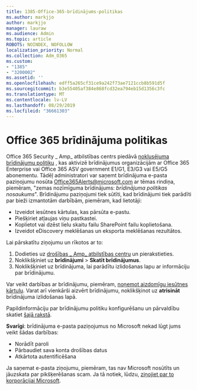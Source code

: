 ```yaml
---
title: 1385-Office-365-brīdinājums-politikas
ms.author: markjjo
author: markjjo
manager: lauraw
ms.audience: Admin
ms.topic: article
ROBOTS: NOINDEX, NOFOLLOW
localization_priority: Normal
ms.collection: Adm_O365
ms.custom:
- "1385"
- "3200002"
ms.assetid: ''
ms.openlocfilehash: edff5a265cf31ce9a242f73ae7121ccb8b591d5f
ms.sourcegitcommit: b3e55405af384e868fcd32ea794eb15d1356c3fc
ms.translationtype: MT
ms.contentlocale: lv-LV
ms.lasthandoff: 08/29/2019
ms.locfileid: "36661303"
---
```

# <a name="office-365-alert-policies"></a>Office 365 brīdinājuma politikas

Office 365 Security _ Amp_ atbilstības centrs piedāvā [noklusējuma brīdinājumu politiku](https://docs.microsoft.com/office365/securitycompliance/alert-policies#default-alert-policies) , kas aktivizē brīdinājumus organizācijām ar Office 365 Enterprise vai Office 365 ASV government E1/G1, E3/G3 vai E5/G5 abonementu. Tādēļ administratori var saņemt brīdinājuma e-pasta paziņojumu nosūta Office365Alerts@microsoft.com ar tēmas rindiņa, piemēram, "zemas nozīmīguma brīdinājums: *brīdinājuma politikas nosaukums*". Brīdinājumu paziņojumi tiek sūtīti, kad brīdinājumi tiek parādīti par bieži izmantotām darbībām, piemēram, kad lietotāji:

- Izveidot iesūtnes kārtulas, kas pārsūta e-pastu.
- Piešķiriet atļaujas viņu pastkastei.
- Koplietot vai dzēst lielu skaitu failu SharePoint failu koplietošana.
- Izveidot eDiscovery meklēšanas un eksporta meklēšanas rezultātos.

Lai pārskatītu ziņojumu un rīkotos ar to:

1. Dodieties uz [drošības _ Amp_ atbilstības centru](https://protection.office.com) un pierakstieties.
2. Noklikšķiniet uz **brīdinājumi** > **Skatīt brīdinājumus**.
3. Noklikšķiniet uz brīdinājuma, lai parādītu izlidošanas lapu ar informāciju par brīdinājumu.

Var veikt darbības ar brīdinājumu, piemēram, [noņemot aizdomīgu iesūtnes kārtulu](https://docs.microsoft.com/office365/securitycompliance/responding-to-a-compromised-email-account). Varat arī vienkārši aizvērt brīdinājumu, noklikšķinot uz **atrisināt** brīdinājuma izlidošanas lapā.

Papildinformāciju par brīdinājumu politiku konfigurēšanu un pārvaldību skatiet [šajā rakstā](https://docs.microsoft.com/office365/securitycompliance/alert-policies).

**Svarīgi**: brīdinājuma e-pasta paziņojumus no Microsoft nekad lūgt jums veikt šādas darbības:

- Norādīt paroli
- Pārbaudiet sava konta drošības datus
- Atkārtota autentificēšana

Ja saņemat e-pasta ziņojumu, piemēram, tas nav Microsoft nosūtīts un jāuzskata par pikšķerēšanas scam. Ja tā notiek, lūdzu, [ziņojiet par to korporācijai Microsoft](https://docs.microsoft.com/office365/SecurityCompliance/report-junk-email-and-phishing-scams-in-outlook-on-the-web-eop).